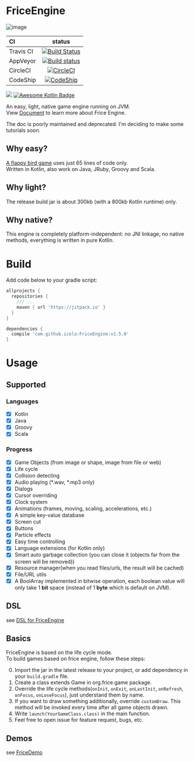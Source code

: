 # FriceEngine

![image](https://avatars1.githubusercontent.com/u/21008243)

CI|status
:---|:---:
Travis CI|[![Build Status](https://travis-ci.org/icela/FriceEngine.svg?branch=master)](https://travis-ci.org/icela/FriceEngine)
AppVeyor|[![Build status](https://ci.appveyor.com/api/projects/status/75d7wx28u3tgtnat?svg=true)](https://ci.appveyor.com/project/ice1000/friceengine)
CircleCI|[![CircleCI](https://circleci.com/gh/icela/FriceEngine.svg?style=svg)](https://circleci.com/gh/icela/FriceEngine)
CodeShip|[![CodeShip](https://codeship.com/projects/a1d7bc60-0a30-0135-8b3c-6ed4d7e33e57/status?branch=master)](https://app.codeship.com/projects/214712)

[![](https://jitpack.io/v/icela/FriceEngine.svg)](https://jitpack.io/#icela/FriceEngine)
[![Awesome Kotlin Badge](https://kotlin.link/awesome-kotlin.svg)](https://github.com/KotlinBy/awesome-kotlin)

An easy, light, native game engine running on JVM.<br/>
View [Document](https://icela.github.io/#getting-started) to learn more about Frice Engine.

The doc is poorly maintained and deprecated. I'm deciding to make some tutorials soon.

## Why easy?
[A flappy bird game](https://github.com/icela/FriceDemo/tree/master/demo/Demo7.java) uses just 65 lines of code only.<br/>
Written in Kotlin, also work on Java, JRuby, Groovy and Scala.

## Why light?
The release build jar is about 300kb (with a 800kb Kotlin runtime) only.<br/>

## Why native?
This engine is completely platform-independent: no JNI linkage, no native methods, everything is written in pure Kotlin.<br/>

# Build

Add code below to your gradle script:

```groovy
allprojects {
  repositories {
    /// ...
    maven { url 'https://jitpack.io' }
  }
}

dependencies {
  compile 'com.github.icela:FriceEngine:v1.5.0'
}
```

# Usage

## Supported

### Languages
- [X] Kotlin
- [X] Java
- [X] Groovy
- [X] Scala

### Progress
- [X] Game Objects (from image or shape, image from file or web)
- [X] Life cycle
- [X] Collision detecting
- [X] Audio playing (\*.wav, \*.mp3 only)
- [X] Dialogs
- [X] Cursor overriding
- [X] Clock system
- [X] Animations (frames, moving, scaling, accelerations, etc.)
- [X] A simple key-value database
- [X] Screen cut
- [X] Buttons
- [X] Particle effects
- [X] Easy time controlling
- [X] Language extensions (for Kotlin only)
- [X] Smart auto garbage collection (you can close it (objects far from the screen will be removed))
- [X] Resource manager(when you read files/urls, the result will be cached)
- [X] File/URL utils
- [X] A BoolArray implemented in bitwise operation, each boolean value will only take 1 __bit__ space (instead of 1 __byte__ which is default on JVM).

## DSL
see [DSL for FriceEngine](https://github.com/icela/FriceEngine-DSL)

## Basics
FriceEngine is based on the life cycle mode.<br/>
To build games based on frice engine, follow these steps:

0. Import the jar in the latest release to your project, or add dependency in your `build.gradle` file.
0. Create a class extends Game in org.frice.game package.
0. Override the life cycle methods(`onInit`, `onExit`, `onLastInit`, `onRefresh`, `onFocus`, `onLoseFocus`), just understand them by name.
0. If you want to draw something additionally, override `customDraw`. This method will be invoked every time after all game objects drawn.
0. Write `launch(YourGameClass.class)` in the main function.
0. Feel free to open issue for feature request, bugs, etc.

## Demos
see [FriceDemo](https://github.com/icela/FriceDemo)
